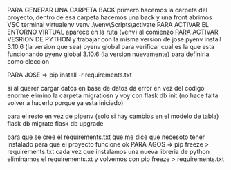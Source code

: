 PARA GENERAR UNA CARPETA BACK
primero hacemos la carpeta del proyecto, dentro de esa carpeta hacemos una back y una front
abrimos VSC
terminal
virtualenv venv
.\venv\Scripts\activate PARA ACTIVAR EL ENTORNO VIRTUAL
aparece en la ruta (venv) al comienzo
PARA ACTIVAR VESRION DE PYTHON y trabajar con la misma version de jose
pyenv install 3.10.6 (la version que sea)
pyenv global  para verificar cual es la que esta funcionando
pyenv global 3.10.6 (la version nuevamente) para definirla como eleccion 

PARA JOSE => pip install -r requirements.txt

si al querer cargar datos en base de datos da error en vez del codigo enorme 
elimino la carpeta migratiosn y voy con 
flask db init (no hace falta volver a hacerlo porque ya esta iniciado)

para el resto en vez de pipenv (solo si hay cambios en el modelo de tabla)
flask db migrate
flask db upgrade

para que se cree el requirements.txt que me dice que necesoto tener instalado para que el proyecto funcione ok
PARA AGOS => pip freeze > requirements.txt
cada vez que instalamos una nueva libreria de python eliminamos el requirements.xt y volvemos con 
pip freeze > requirements.txt
